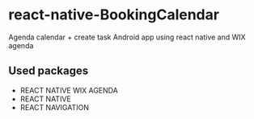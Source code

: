 # react-native-BookingCalendar
Agenda calendar + create task Android app using react native and WIX agenda


## Used packages
* REACT NATIVE WIX AGENDA 
* REACT NATIVE
* REACT NAVIGATION
